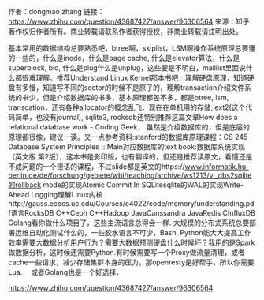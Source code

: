 作者：dongmao zhang
链接：https://www.zhihu.com/question/43687427/answer/96306564
来源：知乎
著作权归作者所有。商业转载请联系作者获得授权，非商业转载请注明出处。

基本常用的数据结构总要熟悉吧，btree啊，skiplist，LSM啊操作系统原理总要懂的一些的，什么是inode，什么是page cache, 什么是elevator算法，什么是superblock, bio, 什么是plug什么是unplug，这些要是不明白，maillist里面说什么都很难理解。推荐Understand Linux Kernel那本书吧．理解硬盘原理，知道硬盘有多慢，知道写不同的sector的时候不是原子的，理解transaction介绍文件系统的书少，但是介绍数据库的书多，基本原理都差不多，都是btree, lsm,　transcation，还有各种allocator的概念乱飞．现在在单机用的存储, ext2(这个代码简单，也没有journal), sqlite3, rocksdb还特别推荐这篇文章How does a relational database work - Coding Geek， 虽然是介绍数据库的，但是底层的原理都很像，建议一读。又一点参考资料:stanford的数据库原理课程：CS 245 Database System Principles :: Main对应数据库的text book:数据库系统实现 （英文版 第2版），这本书是影印版，也有翻译的，但还是推荐读原文，看懂还是不成问题的一个德语的课程，不过slide都是英文的https://www.informatik.hu-berlin.de/de/forschung/gebiete/wbi/teaching/archive/ws1213/vl_dbs2sqlite的rollback mode的实现Atomic Commit In SQLitesqlite的WAL的实现Write-Ahead Logging理解Linux内核http://gauss.ececs.uc.edu/Courses/c4022/code/memory/understanding.pdf语言RocksDB             C++Ceph                    C++Hadoop                JavaCanssandra         JavaRedis                     CInfluxDB                Golang看你做什么项目了，这些主流语言总得会一样. 大规模的分布式系统总要部署运维自动化测试什么的，一些胶水语言不可少，Bash, Python能大大提高工作效率需要大数据分析用户行为？需要大数据预测硬盘什么时候坏？我用的是Spark做数据分析，这时候还需要Python.有时候需要写一个Proxy做流量清理，或者cache一些请求，减少存储集群本身的压力，那openresty是好帮手，所以你需要Lua. 　或者Golang也是一个好选择．

https://www.zhihu.com/question/43687427/answer/96306564

